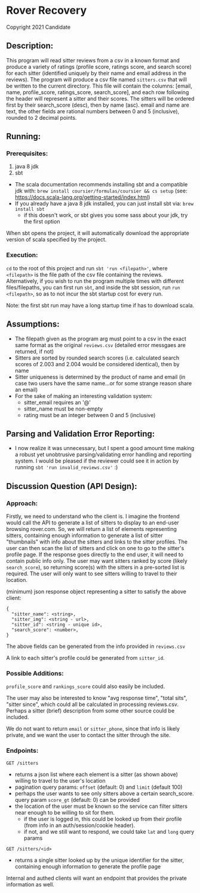 # Rover Recovery

Copyright 2021 Candidate

## Description:

This program will read sitter reviews from a csv in a known format and produce a variety of ratings (profile score,
ratings score, and search score) for each sitter (identified uniquely by their name and email address in the reviews).
The program will produce a csv file named `sitters.csv` that will be written to the current directory. This file will
contain the columns: [email, name, profile_score, ratings_score, search_score], and each row following the header will
represent a sitter and their scores. The sitters will be ordered first by their search_score (desc), then by name (asc).
email and name are text, the other fields are rational numbers between 0 and 5 (inclusive), rounded to 2 decimal
points.

## Running:

### Prerequisites:

1. java 8 jdk
2. sbt

* The scala documentation recommends installing sbt and a compatible jdk with:
  `brew install coursier/formulas/coursier && cs setup` (see: https://docs.scala-lang.org/getting-started/index.html)
* If you already have a java 8 jdk installed, you can just install sbt via: `brew install sbt`
  * if this doesn't work, or sbt gives you some sass about your jdk, try the first option

When sbt opens the project, it will automatically download the appropriate version of scala specified by the project.

### Execution:

`cd` to the root of this project and run `sbt 'run <filepath>'`, where `<filepath>` is the file path of the csv file 
containing the reviews. Alternatively, if you wish to run the program multiple times with different files/filepaths,
you can first run `sbt`, and inside the sbt session, run `run <filepath>`, so as to not incur the sbt startup cost for
every run.

Note: the first sbt run may have a long startup time if has to download scala.

## Assumptions:

* The filepath given as the program arg must point to a csv in the exact same format as the original `reviews.csv`
  (detailed error messgaes are returned, if not)
* Sitters are sorted by rounded search scores (i.e. calculated search scores of 2.003 and 2.004 would be considered
  identical), then by name
* Sitter uniqueness is determined by the product of name and email (in case two users have the same name...or for some
  strange reason share an email)
* For the sake of making an interesting validation system:
  * sitter_email requires an '@'
  * sitter_name must be non-empty
  * rating must be an integer between 0 and 5 (inclusive)
    
## Parsing and Validation Error Reporting:
* I now realize it was unnecessary, but I spent a good amount time making a robust yet unobtrusive parsing/validating
  error handling and reporting system. I would be pleased if the reviewer could see it in action by running 
  `sbt 'run invalid_reviews.csv'` :)

## Discussion Question (API Design):

### Approach:

Firstly, we need to understand who the client is. I imagine the frontend would call the
API to generate a list of sitters to display to an end-user browsing rover.com. So, we will return a list of elements
representing sitters, containing enough information to generate a list of sitter "thumbnails" with info about the
sitters and links to the sitter profiles. The user can then scan the list of sitters and click on one to go to the
sitter's profile page. If the response goes directly to the end user, it will need to contain public info only. The user
may want sitters ranked by score (likely `search_score`), so returning score(s) with the sitters in a pre-sorted list
is required. The user will only want to see sitters willing to travel to their location.

(minimum) json response object representing a sitter to satisfy the above client:

```
{
  "sitter_name": <string>,
  "sitter_img": <string - url>,
  "sitter_id": <string - unique id>,
  "search_score": <number>,
}
```

The above fields can be generated from the info provided in `reviews.csv`

A link to each sitter's profile could be generated from `sitter_id`.

### Possible Additions:

`profile_score` and `rankings_score` could also easily be included.

The user may also be interested to know "avg response time", "total sits", "sitter since", which could all be calculated
in processing reviews.csv. Perhaps a sitter (brief) description from some other source could be included.

We do not want to return `email` or `sitter_phone`, since that info is likely private, and we want the user to contact
the sitter through the site.

### Endpoints:

`GET /sitters`
 * returns a json list where each element is a sitter (as shown above) willing to travel to the user's location
 * pagination query params: `offset` (default: 0) and `limit` (default 100)
 * perhaps the user wants to see only sitters above a certain search_score. query param `score_gt` (default: 0) can be
   provided
 * the location of the user must be known so the service can filter sitters near enough to be willing to sit for them.
    * if the user is logged in, this could be looked up from their profile (from info in an auth/session/cookie header).
    * if not, and we still want to respond, we could take `lat` and `long` query params

`GET /sitters/<id>`
  * returns a single sitter looked up by the unique identifier for the sitter, containing enough information to generate
    the profile page
 
Internal and authed clients will want an endpoint that provides the private information as well.
